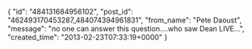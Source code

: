  {
   "id": "484131684956102",
   "post_id": "462493170453287_484074394961831",
   "from_name": "Pete Daoust",
   "message": "no one can answer this question....who  saw  Dean LIVE...",
   "created_time": "2013-02-23T07:33:19+0000"
 }
